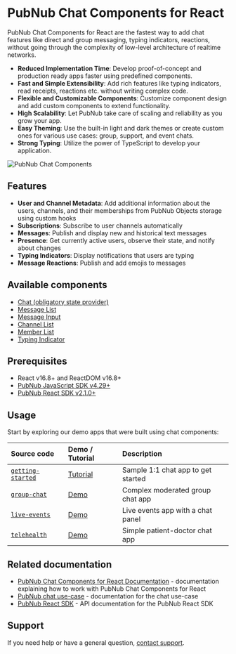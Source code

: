 # PubNub Chat Components for React

PubNub Chat Components for React are the fastest way to add chat features like direct and group
messaging, typing indicators, reactions, without going through the complexity of low-level
architecture of realtime networks.

- **Reduced Implementation Time**: Develop proof-of-concept and production ready apps faster using
  predefined components.
- **Fast and Simple Extensibility**: Add rich features like typing indicators, read receipts,
  reactions etc. without writing complex code.
- **Flexible and Customizable Components**: Customize component design and add custom components to
  extend functionality.
- **High Scalability**: Let PubNub take care of scaling and reliability as you grow your app.
- **Easy Theming**: Use the built-in light and dark themes or create custom ones for various use
  cases: group, support, and event chats.
- **Strong Typing**: Utilize the power of TypeScript to develop your application.

![PubNub Chat Components](https://i.imgur.com/992eLO8.png)

## Features

- **User and Channel Metadata**: Add additional information about the users, channels, and their
  memberships from PubNub Objects storage using custom hooks
- **Subscriptions**: Subscribe to user channels automatically
- **Messages**: Publish and display new and historical text messages
- **Presence**: Get currently active users, observe their state, and notify about changes
- **Typing Indicators**: Display notifications that users are typing
- **Message Reactions**: Publish and add emojis to messages

## Available components

- [Chat (obligatory state provider)](https://www.pubnub.com/docs/chat/components/react/chat-provider)
- [Message List](https://www.pubnub.com/docs/chat/components/react/ui-components/message-list)
- [Message Input](https://www.pubnub.com/docs/chat/components/react/ui-components/message-input)
- [Channel List](https://www.pubnub.com/docs/chat/components/react/ui-components/channel-list)
- [Member List](https://www.pubnub.com/docs/chat/components/react/ui-components/member-list)
- [Typing Indicator](https://www.pubnub.com/docs/chat/components/react/ui-components/typing-indicator)

## Prerequisites

- React v16.8+ and ReactDOM v16.8+
- [PubNub JavaScript SDK v4.29+](https://www.pubnub.com/docs/sdks/javascript/)
- [PubNub React SDK v2.1.0+](https://www.pubnub.com/docs/chat/react/setup)

## Usage

Start by exploring our demo apps that were built using chat components:

| Source code                                                                                                    | Demo / Tutorial                                               | Description                        |
| :------------------------------------------------------------------------------------------------------------- | :------------------------------------------------------------ | :--------------------------------- |
| [`getting-started`](https://github.com/pubnub/react-chat-components/tree/master/samples/react/getting-started) | [Tutorial](https://www.pubnub.com/docs/chat/components/react) | Sample 1:1 chat app to get started |
| [`group-chat`](https://github.com/pubnub/react-chat-components/tree/master/samples/react/group-chat)           | [Demo](https://react-components-chat.pubnub.com/)             | Complex moderated group chat app   |
| [`live-events`](https://github.com/pubnub/react-chat-components/tree/master/samples/react/live-events)         | [Demo](https://rcc-live-event.surge.sh/)                      | Live events app with a chat panel  |
| [`telehealth`](https://github.com/pubnub/react-chat-components/tree/master/samples/react/telehealth)           | [Demo](https://rcc-telehealth.surge.sh/)                      | Simple patient-doctor chat app     |

## Related documentation

- [PubNub Chat Components for React Documentation](https://www.pubnub.com/docs/chat/components/react) -
  documentation explaining how to work with PubNub Chat Components for React
- [PubNub chat use-case](https://www.pubnub.com/docs/chat/overview) - documentation for the chat
  use-case
- [PubNub React SDK](https://www.pubnub.com/docs/chat/react/setup) - API documentation for the
  PubNub React SDK

## Support

If you need help or have a general question, [contact support](mailto:support@pubnub.com).
